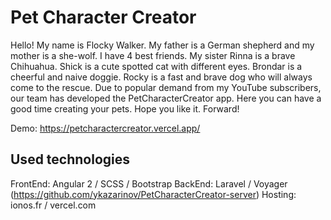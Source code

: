 # Pet Character Creator

Hello!
My name is Flocky Walker.
My father is a German shepherd and my mother is a she-wolf.
I have 4 best friends. My sister Rinna is a brave Chihuahua.
Shick is a cute spotted cat with different eyes.
Brondar is a cheerful and naive doggie.
Rocky is a fast and brave dog who will always come to the rescue.
Due to popular demand from my YouTube subscribers, our team has developed the PetCharacterCreator app. Here you can have a good time creating your pets. Hope you like it. Forward!

Demo: https://petcharactercreator.vercel.app/

## Used technologies

FrontEnd: Angular 2 / SCSS / Bootstrap
BackEnd: Laravel / Voyager (https://github.com/ykazarinov/PetCharacterCreator-server)
Hosting: ionos.fr / vercel.com
